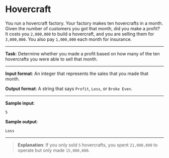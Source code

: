 # Hovercraft

You run a hovercraft factory. Your factory makes ten hovercrafts in a month. Given the number of customers you got that month, did you make a profit? It costs you `2,000,000` to build a hovercraft, and you are selling them for `3,000,000`. You also pay `1,000,000` each month for insurance. 
 
---

**Task**: Determine whether you made a profit based on how many of the ten hovercrafts you were able to sell that month. 

---  

**Input format**: An integer that represents the sales that you made that month.  

**Output format**: A string that says `Profit`, `Loss`, or `Broke Even`. 
 
---

**Sample input**: 
```
5
```

**Sample output**: 
```
Loss
```

---

>**Explanation**: If you only sold `5` hovercrafts, you spent `21,000,000` to operate but only made `15,000,000`.